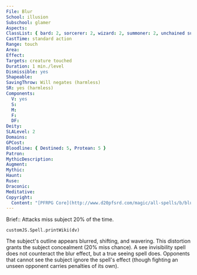 ```yaml
---
File: Blur
School: illusion
Subschool: glamer
Aspects: 
ClassList: { bard: 2, sorcerer: 2, wizard: 2, summoner: 2, unchained summoner: 2, alchemist: 2, magus: 2, occultist: 2, psychic: 2, mesmerist: 2, spiritualist: 2, medium: 2 }
CastTime: standard action
Range: touch
Area: 
Effect: 
Targets: creature touched
Duration: 1 min./level
Dismissible: yes
Shapeable: 
SavingThrow: Will negates (harmless)
SR: yes (harmless)
Components:
  V: yes
  S: 
  M: 
  F: 
  DF: 
Deity: 
SLALevel: 2
Domains: 
GPCost: 
Bloodline: { Destined: 5, Protean: 5 }
Patron: 
MythicDescription: 
Augment: 
Mythic: 
Haunt: 
Ruse: 
Draconic: 
Meditative: 
Copyright:
  Content: "[PFRPG Core](http://www.d20pfsrd.com/magic/all-spells/b/blur)"
---
```

Brief:: Attacks miss subject 20% of the time.

```dataviewjs
customJS.Spell.printWiki(dv)
```

The subject's outline appears blurred, shifting, and wavering. This distortion grants the subject concealment (20% miss chance). A see invisibility spell does not counteract the blur effect, but a true seeing spell does. Opponents that cannot see the subject ignore the spell's effect (though fighting an unseen opponent carries penalties of its own).
